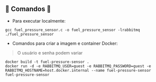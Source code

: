## 🚧 Comandos 🚧

* Para executar localmente:

```
gcc fuel_pressure_sensor.c -o fuel_pressure_sensor -lrabbitmq
./fuel_pressure_sensor
```

* Comandos para criar a imagem e container Docker:

> O usuário e senha podem variar

```
docker build -t fuel-pressure-sensor .
docker run -d -e RABBITMQ_USER=guest -e RABBITMQ_PASSWORD=guest -e RABBITMQ_HOSTNAME=host.docker.internal --name fuel-pressure-sensor fuel-pressure-sensor
```

